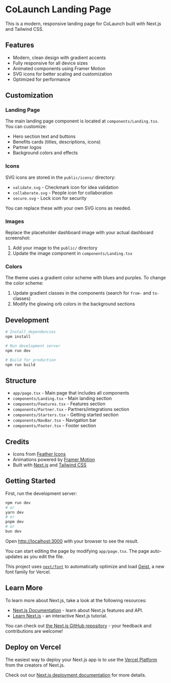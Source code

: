# CoLaunch Landing Page

This is a modern, responsive landing page for CoLaunch built with Next.js and Tailwind CSS.

## Features

- Modern, clean design with gradient accents
- Fully responsive for all device sizes
- Animated components using Framer Motion
- SVG icons for better scaling and customization
- Optimized for performance

## Customization

### Landing Page

The main landing page component is located at `components/Landing.tsx`. You can customize:

- Hero section text and buttons
- Benefits cards (titles, descriptions, icons)
- Partner logos
- Background colors and effects

### Icons

SVG icons are stored in the `public/icons/` directory:
- `validate.svg` - Checkmark icon for idea validation
- `collaborate.svg` - People icon for collaboration
- `secure.svg` - Lock icon for security

You can replace these with your own SVG icons as needed.

### Images

Replace the placeholder dashboard image with your actual dashboard screenshot:
1. Add your image to the `public/` directory
2. Update the image component in `components/Landing.tsx`

### Colors

The theme uses a gradient color scheme with blues and purples. To change the color scheme:

1. Update gradient classes in the components (search for `from-` and `to-` classes)
2. Modify the glowing orb colors in the background sections

## Development

```bash
# Install dependencies
npm install

# Run development server
npm run dev

# Build for production
npm run build
```

## Structure

- `app/page.tsx` - Main page that includes all components
- `components/Landing.tsx` - Main landing section
- `components/Features.tsx` - Features section
- `components/Partner.tsx` - Partners/integrations section
- `components/Starters.tsx` - Getting started section
- `components/NavBar.tsx` - Navigation bar
- `components/Footer.tsx` - Footer section

## Credits

- Icons from [Feather Icons](https://feathericons.com/)
- Animations powered by [Framer Motion](https://www.framer.com/motion/)
- Built with [Next.js](https://nextjs.org/) and [Tailwind CSS](https://tailwindcss.com/)

## Getting Started

First, run the development server:

```bash
npm run dev
# or
yarn dev
# or
pnpm dev
# or
bun dev
```

Open [http://localhost:3000](http://localhost:3000) with your browser to see the result.

You can start editing the page by modifying `app/page.tsx`. The page auto-updates as you edit the file.

This project uses [`next/font`](https://nextjs.org/docs/app/building-your-application/optimizing/fonts) to automatically optimize and load [Geist](https://vercel.com/font), a new font family for Vercel.

## Learn More

To learn more about Next.js, take a look at the following resources:

- [Next.js Documentation](https://nextjs.org/docs) - learn about Next.js features and API.
- [Learn Next.js](https://nextjs.org/learn) - an interactive Next.js tutorial.

You can check out [the Next.js GitHub repository](https://github.com/vercel/next.js) - your feedback and contributions are welcome!

## Deploy on Vercel

The easiest way to deploy your Next.js app is to use the [Vercel Platform](https://vercel.com/new?utm_medium=default-template&filter=next.js&utm_source=create-next-app&utm_campaign=create-next-app-readme) from the creators of Next.js.

Check out our [Next.js deployment documentation](https://nextjs.org/docs/app/building-your-application/deploying) for more details.
